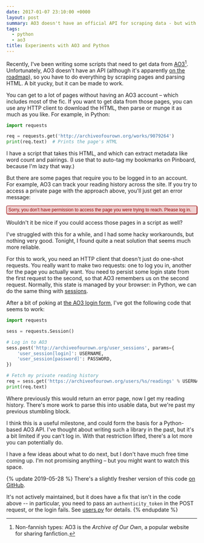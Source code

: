 ```yaml
---
date: 2017-01-07 23:10:00 +0000
layout: post
summary: AO3 doesn't have an official API for scraping data - but with a bit of Python, it might not be necessary.
tags:
  - python
  - ao3
title: Experiments with AO3 and Python
---
```


<style>
  .ao3_error {
    margin: .643em auto;
    padding: .25em .375em;
    border-radius: .25em;
    background: #efd1d1;
    box-shadow: 1px 1px 2px;
    border: 1px solid #900;
    color: #900;
    font-size: .85em;
    font-family: 'Lucida Grande', 'Lucida Sans Unicode', 'GNU Unifont', Verdana, Helvetica, sans-serif;
    font-style: normal;
  }
</style>

Recently, I've been writing some scripts that need to get data from [AO3][ao3][^1].
Unfortunately, AO3 doesn't have an API (although it's apparently [on the roadmap][roadmap]), so you have to do everything by scraping pages and parsing HTML.
A bit yucky, but it can be made to work.

You can get to a lot of pages without having an AO3 account &ndash; which includes most of the fic.
If you want to get data from those pages, you can use any HTTP client to download the HTML, then parse or munge it as much as you like.
For example, in Python:

```python
import requests

req = requests.get('http://archiveofourown.org/works/9079264')
print(req.text)  # Prints the page's HTML
```

I have a script that takes this HTML, and which can extract metadata like word count and pairings.
(I use that to auto-tag my bookmarks on Pinboard, because I'm lazy that way.)

But there are some pages that require you to be logged in to an account.
For example, AO3 can track your reading history across the site.
If you try to access a private page with the approach above, you'll just get an error message:

<blockquote class="ao3_error">Sorry, you don't have permission to access the page you were trying to reach. Please log in.</blockquote>

Wouldn't it be nice if you could access those pages in a script as well?

I've struggled with this for a while, and I had some hacky workarounds, but nothing very good.
Tonight, I found quite a neat solution that seems much more reliable.

For this to work, you need an HTTP client that doesn't just do one-shot requests.
You really want to make two requests: one to log you in, another for the page you actually want.
You need to persist some login state from the first request to the second, so that AO3 remembers us on the second request.
Normally, this state is managed by your browser: in Python, we can do the same thing with [sessions][session].

After a bit of poking at [the AO3 login form][login], I've got the following code that seems to work:

```python
import requests

sess = requests.Session()

# Log in to AO3
sess.post('http://archiveofourown.org/user_sessions', params={
    'user_session[login]': USERNAME,
    'user_session[password]': PASSWORD,
})

# Fetch my private reading history
req = sess.get('https://archiveofourown.org/users/%s/readings' % USERNAME)
print(req.text)
```

Where previously this would return an error page, now I get my reading history.
There's more work to parse this into usable data, but we're past my previous stumbling block.

I think this is a useful milestone, and could form the basis for a Python-based AO3 API.
I've thought about writing such a library in the past, but it's a bit limited if you can't log in.
With that restriction lifted, there's a lot more you can potentially do.

I have a few ideas about what to do next, but I don't have much free time coming up.
I'm not promising anything &ndash; but you might want to watch this space.

{% update 2019-05-28 %}
  There's a slightly fresher version of this code [on GitHub](https://github.com/alexwlchan/ao3).

  It's not actively maintained, but it does have a fix that isn't in the code above -- in particular, you need to pass an `authenticity_token` in the POST request, or the login fails.
  See [users.py](https://github.com/alexwlchan/ao3/blob/936cce2684e4ea506e3d6eb8a765ca2c5c8c31ef/src/ao3/users.py#L26-L41) for details.
{% endupdate %}

[ao3]: https://archiveofourown.org
[roadmap]: http://archiveofourown.org/admin_posts/295
[requests]: http://python-requests.org/
[session]: http://docs.python-requests.org/en/master/user/advanced/#session-objects
[login]: http://archiveofourown.org/login

[^1]: Non-fannish types: AO3 is the *Archive of Our Own*, a popular website for sharing fanfiction.
